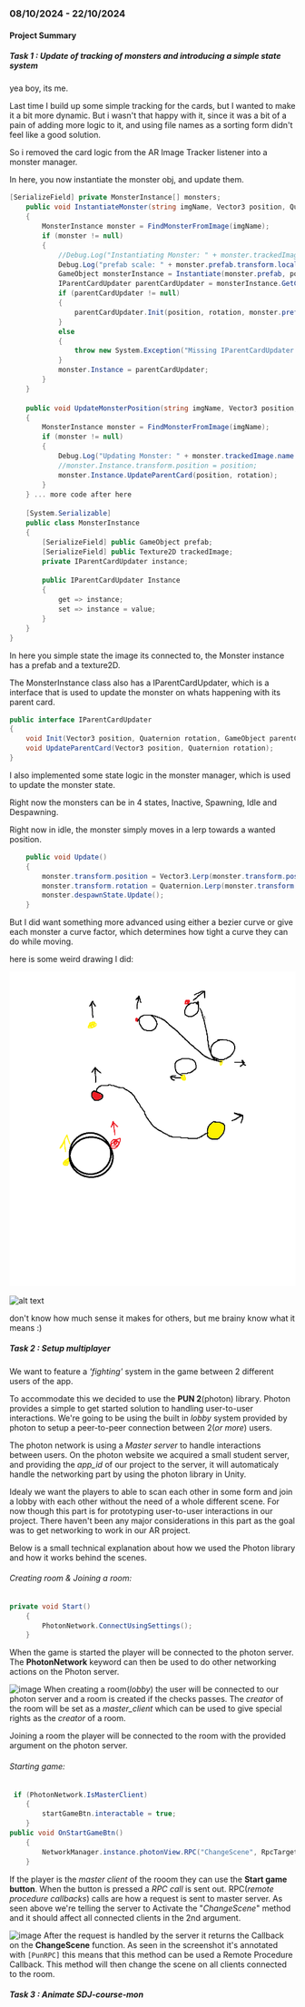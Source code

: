 ### 08/10/2024 - 22/10/2024

#### Project Summary

##### Task 1 : Update of tracking of monsters and introducing a simple state system

yea boy, its me.

Last time I build up some simple tracking for the cards, but I wanted to make it a bit more dynamic. But i wasn't that happy with it, since it was a bit of a pain of adding more logic to it, and using file names as a sorting form didn't feel like a good solution.

So i removed the card logic from the AR Image Tracker listener into a monster manager.

In here, you now instantiate the monster obj, and update them.

```csharp
[SerializeField] private MonsterInstance[] monsters;
    public void InstantiateMonster(string imgName, Vector3 position, Quaternion rotation)
    {
        MonsterInstance monster = FindMonsterFromImage(imgName);
        if (monster != null)
        {
            //Debug.Log("Instantiating Monster: " + monster.trackedImage.name + " at " + position);
            Debug.Log("prefab scale: " + monster.prefab.transform.localScale);
            GameObject monsterInstance = Instantiate(monster.prefab, position, rotation);
            IParentCardUpdater parentCardUpdater = monsterInstance.GetComponent<IParentCardUpdater>();
            if (parentCardUpdater != null)
            {
                parentCardUpdater.Init(position, rotation, monster.prefab);
            }
            else
            {
                throw new System.Exception("Missing IParentCardUpdater in Monster Prefab: " + monster.prefab.name);
            }
            monster.Instance = parentCardUpdater;
        }
    }

    public void UpdateMonsterPosition(string imgName, Vector3 position, Quaternion rotation)
    {
        MonsterInstance monster = FindMonsterFromImage(imgName);
        if (monster != null)
        {
            Debug.Log("Updating Monster: " + monster.trackedImage.name + " at " + position);
            //monster.Instance.transform.position = position;
            monster.Instance.UpdateParentCard(position, rotation);
        }
    } ... more code after here

    [System.Serializable]
    public class MonsterInstance
    {
        [SerializeField] public GameObject prefab;
        [SerializeField] public Texture2D trackedImage;
        private IParentCardUpdater instance;

        public IParentCardUpdater Instance
        {
            get => instance;
            set => instance = value;
        }
    }
}
```

In here you simple state the image its connected to, the Monster instance has a prefab and a texture2D.

The MonsterInstance class also has a IParentCardUpdater, which is a interface that is used to update the monster on whats happening with its parent card.

```csharp
public interface IParentCardUpdater
{
    void Init(Vector3 position, Quaternion rotation, GameObject parentCard);
    void UpdateParentCard(Vector3 position, Quaternion rotation);
}
```

I also implemented some state logic in the monster manager, which is used to update the monster state.

Right now the monsters can be in 4 states, Inactive, Spawning, Idle and Despawning.

Right now in idle, the monster simply moves in a lerp towards a wanted position.

```csharp
    public void Update()
    {
        monster.transform.position = Vector3.Lerp(monster.transform.position, monster.CalculateWantedMonPosition(), Time.deltaTime * idleMovementSpeed);
        monster.transform.rotation = Quaternion.Lerp(monster.transform.rotation, monster.parentCardRotation, Time.deltaTime * idleRotationSpeed);
        monster.despawnState.Update();
    }
```

But I did want something more advanced using either a bezier curve or give each monster a curve factor, which determines how tight a curve they can do while moving.

here is some weird drawing I did:

![alt text](IdeasPokething.png)

![alt text](<Skærmbillede 2024-10-27 153712.png>)

don't know how much sense it makes for others, but me brainy know what it means :)

##### Task 2 : Setup multiplayer

We want to feature a _'fighting'_ system in the game between 2 different users of the app.

To accommodate this we decided to use the **PUN 2**(photon) library. Photon provides a simple to get started solution to handling user-to-user interactions.
We're going to be using the built in _lobby_ system provided by photon to setup a peer-to-peer connection between 2(_or more_) users.

The photon network is using a _Master server_ to handle interactions between users. On the photon website we acquired a small student server, and providing the _app_id_ of our project to the server, it will automaticaly handle the networking part by using the photon library in Unity.

Idealy we want the players to able to scan each other in some form and join a lobby with each other without the need of a whole different scene. For now though this part is for prototyping user-to-user interactions in our project. There haven't been any major considerations in this part as the goal was to get networking to work in our AR project.

Below is a small technical explanation about how we used the Photon library and how it works behind the scenes.

###### Creating room & Joining a room:

```csharp
private void Start()
    {
        PhotonNetwork.ConnectUsingSettings();
    }
```

When the game is started the player will be connected to the photon server. The **PhotonNetwork** keyword can then be used to do other networking actions on the Photon server.

![image](https://github.com/user-attachments/assets/5d3cdb3f-444c-4e28-be1f-f73b65b9f4fd)
When creating a room(_lobby_) the user will be connected to our photon server and a room is created if the checks passes. The _creator_ of the room will be set as a _master_client_ which can be used to give special rights as the _creator_ of a room.

Joining a room the player will be connected to the room with the provided argument on the photon server.

###### Starting game:

```csharp
 if (PhotonNetwork.IsMasterClient)
    {
        startGameBtn.interactable = true;
    }
public void OnStartGameBtn()
    {
        NetworkManager.instance.photonView.RPC("ChangeScene", RpcTarget.All, "Game");
    }
```

If the player is the _master client_ of the rooom they can use the **Start game button**. When the button is pressed a _RPC call_ is sent out.
RPC(_remote procedure callbacks_) calls are how a request is sent to master server. As seen above we're telling the server to Activate the "_ChangeScene_" method and it should affect all connected clients in the 2nd argument.

![image](https://github.com/user-attachments/assets/a23a7775-843a-4ef6-8021-ccfcc8306bd2)
After the request is handled by the server it returns the Callback on the **ChangeScene** function.
As seen in the screenshot it's annotated with `[PunRPC]` this means that this method can be used a Remote Procedure Callback.
This method will then change the scene on all clients connected to the room.

##### Task 3 : Animate SDJ-course-mon
